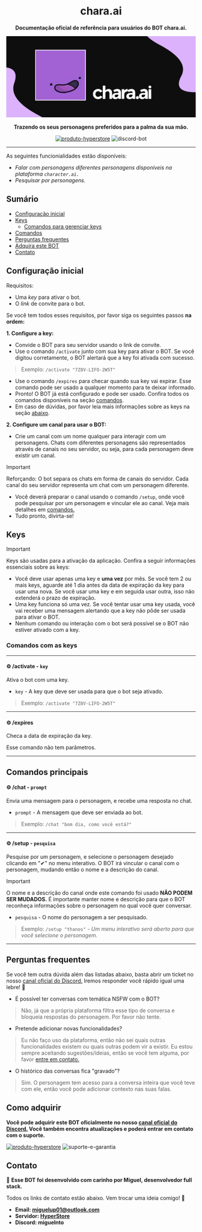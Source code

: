 <div align="center">

# chara.ai

**Documentação oficial de referência para usuários do BOT chara.ai.**

![chara.ai](charaai.png)

**Trazendo os seus personagens preferidos para a palma da sua mão.**

[![produto-hyperstore](https://img.shields.io/badge/produto%20hyperstore-%232B2F33.svg?style=for-the-badge&logoColor=white)](https://discord.gg/M7FURN5R88)
![discord-bot](https://img.shields.io/badge/discord%20bot-%235865F2.svg?style=for-the-badge&logo=discord&logoColor=white)

</div>

---

As seguintes funcionialidades estão disponíveis:

- *Falar com personagens diferentes personagens disponíveis na plataforma `character.ai.`*
- *Pesquisar por personagens.*

## Sumário

- [Configuração inicial](#configuração-inicial)
- [Keys](#keys)
  - [Comandos para gerenciar keys](#comandos-com-as-keys)
- [Comandos](#comandos-principais)
- [Perguntas frequentes](#perguntas-frequentes)
- [Adquira este BOT](#como-adquirir)
- [Contato](#contato)


## Configuração inicial

Requisitos:

- Uma *key* para ativar o bot.
- O *link* de convite para o bot.

Se você tem todos esses requisitos, por favor siga os seguintes passos **na ordem:**

**1. Configure a key:**
  - Convide o BOT para seu servidor usando o link de convite.
  - Use o comando `/activate` junto com sua key para ativar o BOT. Se você digitou corretamente, o BOT alertará que a key foi ativada com sucesso.
  > Exemplo: `/activate "7Z8V-LIFO-2W5T"`
  -  Use o comando `/expires` para checar quando sua key vai expirar. Esse comando pode ser usado a qualquer momento para te deixar informado.
  - Pronto! O BOT já está configurado e pode ser usado. Confira todos os comandos disponíveis na seção [comandos](#comandos-principais).
  - Em caso de dúvidas, por favor leia mais informações sobre as keys na seção [abaixo](#keys).

**2. Configure um canal para usar o BOT:**
  - Crie um canal com um nome qualquer para interagir com um personagens. Chats com diferentes personagens são representados através de canais no seu servidor, ou seja, para cada personagem deve existir um canal.
> [!IMPORTANT]
> Reforçando: O bot separa os chats em forma de canais do servidor. Cada canal do seu servidor representa um chat com um personagem diferente.
  - Você deverá preparar o canal usando o comando `/setup`, onde você pode pesquisar por um personagem e vincular ele ao canal. Veja mais detalhes em [comandos.](#comandos-principais)
  - Tudo pronto, divirta-se!

## Keys

> [!IMPORTANT]
> Keys são usadas para a ativação da aplicação. Confira a seguir informações essenciais sobre as keys:
- Você deve usar apenas uma key e **uma vez** por mês. Se você tem 2 ou mais keys, aguarde até 1 dia antes da data de expiração da key para usar uma nova. Se você usar uma key e em seguida usar outra, isso não extenderá o prazo de expiração.
- Uma key funciona só uma vez. Se você tentar usar uma key usada, você vai receber uma mensagem alertando que a key não pôde ser usada para ativar o BOT.
- Nenhum comando ou interação com o bot será possível se o BOT não estiver ativado com a key.

### Comandos com as keys

---

#### ⚙️ /activate - `key` 
Ativa o bot com uma key.

- `key` - A key que deve ser usada para que o bot seja ativado.

> Exemplo: `/activate "7Z8V-LIFO-2W5T"`

---

#### ⚙️ /expires 
Checa a data de expiração da key.

Esse comando não tem parâmetros.

---

## Comandos principais

#### ⚙️ /chat - `prompt`
Envia uma mensagem para o personagem, e recebe uma resposta no chat.

- `prompt` - A mensagem que deve ser enviada ao bot.

> Exemplo: `/chat "bom dia, como você está?"`

---

#### ⚙️ /setup - `pesquisa`
Pesquise por um personagem, e selecione o personagem desejado clicando em "✔" no menu interativo. O BOT irá vincular o canal com o personagem, mudando então o nome e a descrição do canal.

> [!IMPORTANT]
> O nome e a descrição do canal onde este comando foi usado **NÃO PODEM SER MUDADOS.** É importante manter nome e descrição para que o BOT reconheça informações sobre o personagem no qual você quer conversar.

- `pesquisa` - O nome do personagem a ser pesquisado.

> Exemplo: `/setup "thanos"` - *Um menu interativo será aberto para que você selecione o personagem.*

---

## Perguntas frequentes

Se você tem outra dúvida além das listadas abaixo, basta abrir um ticket no nosso [canal oficial do Discord.](https://discord.gg/M7FURN5R88) Iremos responder você rápido igual uma lebre! 🐇

- É possível ter conversas com temática NSFW com o BOT?
> Não, já que a própria plataforma filtra esse tipo de conversa e bloqueia respostas do personagem. Por favor não tente.

- Pretende adicionar novas funcionalidades?
> Eu não faço uso da plataforma, então não sei quais outras funcionalidades existem ou quais outras podem vir a existir. Eu estou sempre aceitando sugestões/ideias, então se você tem alguma, por favor [entre em contato.](#contato)

- O histórico das conversas fica "gravado"?
> Sim. O personagem tem acesso para a conversa inteira que você teve com ele, então você pode adicionar contexto nas suas falas.

## Como adquirir

**Você pode adquirir este BOT oficialmente no nosso [canal oficial do Discord.](https://discord.gg/M7FURN5R88) Você também encontra atualizações e poderá entrar em contato com o suporte.**

[![produto-hyperstore](https://img.shields.io/badge/adquirir%20produto-%232B2F33.svg?style=for-the-badge&logo=discord&logoColor=white)](https://discord.gg/M7FURN5R88)
![suporte-e-garantia](https://img.shields.io/badge/%E2%9C%94%20garantia%20e%20%20suporte-%23107C10.svg?style=for-the-badge&logoColor=white)

## Contato

🚀 **Esse BOT foi desenvolvido com carinho por Miguel, desenvolvedor full stack.**

Todos os links de contato estão abaixo. Vem trocar uma ideia comigo! 🖖

- **Email: miguelup01@outlook.com**
- **Servidor: [HyperStore](https://discord.gg/M7FURN5R88)**
- **Discord: miguelnto**
